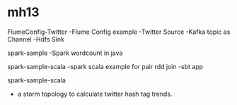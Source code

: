 # mh13
FlumeConfig-Twitter
  -Flume Config example 
  -Twitter Source
  -Kafka topic as Channel
  -Hdfs Sink

spark-sample
  -Spark wordcount in java

spark-sample-scala
  -spark scala example for pair rdd join
  -sbt app

spark-sample-scala
  - a storm topology to calculate twitter hash tag trends.
